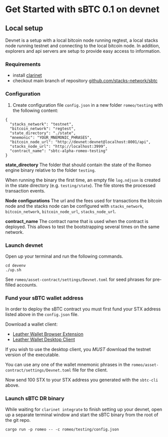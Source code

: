 # Get Started with sBTC 0.1 on devnet

## Local setup
Devnet is a setup with a local bitcoin node running regtest, a local stacks node running testnet and connecting to the local bitcoin node. In addition, explorers and api servers are setup to provide easy access to information.

### Requirements
* install [clarinet](https://github.com/hirosystems/clarinet)
* checkout main branch of repository [github.com/stacks-network/sbtc](https://github.com/stacks-network/sbtc)

### Configuration
1. Create configuration file `config.json` in a new folder `romeo/testing` with the following content:
```
{
  "stacks_network": "testnet",
  "bitcoin_network": "regtest",
  "state_directory": "./state",
  "mnemonic": "YOUR_MNEMONIC_PHRASES",
  "bitcoin_node_url": "http://devnet:devnet@localhost:8001/api",
  "stacks_node_url": "http://localhost:3999",
  "contract_name": "sbtc-alpha-romeo-testing"
}
```

**state_directory**
The folder that should contain the state of the Romeo engine binary relative to the folder `testing`.

When running the binary the first time,
an empty file `log.ndjson` is created in the state directory (e.g. `testing/state`). The file stores the processed transaction events.

**Node configurations**
The url and the fees used for transactions the bitcoin node and the stacks node can be configured with `stacks_network`, `bitcoin_network`, `bitcoin_node_url`, `stacks_node_url`.

**contract_name**
The contract name that is used when the contract is deployed. This allows to test the bootstrapping several times on the same network.

### Launch devnet

Open up your terminal and run the following commands.

```
cd devenv
./up.sh
```

See `romeo/asset-contract/settings/Devnet.toml` for seed phrases for pre-filled accounts.

### Fund your sBTC wallet address
In order to deploy the sBTC contract you must first fund your STX address listed above in the `config.json` file.

Download a wallet client:

  - [Leather Wallet Browser Extension](https://leather.io/install-extension)
  - [Leather Wallet Desktop Client](https://github.com/leather-wallet/desktop/releases)

If you wish to use the desktop client, you *MUST* download the testnet version of the executable.

You can use any one of the wallet mnemonic phrases in the `romeo/asset-contract/settings/Devnet.toml` file for the client.

Now send 100 STX to your STX address you generated with the `sbtc-cli` above.

### Launch sBTC DR binary
While waiting for `clarinet integrate` to finish setting up your devnet, open up a separate terminal window and start the sBTC binary from the root of the git repo.

```
cargo run -p romeo -- -c romeo/testing/config.json
```

